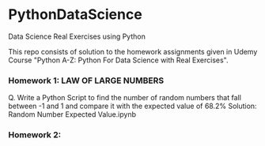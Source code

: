 # PythonDataScience
Data Science Real Exercises using Python

This repo consists of solution to the homework assignments given in Udemy Course "Python A-Z: Python For Data Science with Real Exercises".

###  Homework 1: LAW OF LARGE NUMBERS
Q. Write a Python Script to find the number of random numbers that fall between -1 and 1 and compare it with the expected value of 68.2%
Solution:
Random Number Expected Value.ipynb


### Homework 2: 
